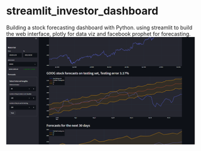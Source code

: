 # streamlit_investor_dashboard
Building a stock forecasting dashboard with Python. using streamlit to build the web interface, plotly for data viz and facebook prophet for forecasting. 
![screenshot](thumbnail.PNG)
